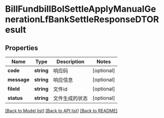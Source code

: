 # BillFundbillBolSettleApplyManualGenerationLfBankSettleResponseDTOResult

## Properties
Name | Type | Description | Notes
------------ | ------------- | ------------- | -------------
**code** | **string** | 响应码 | [optional] 
**message** | **string** | 响应信息 | [optional] 
**fileId** | **string** | 文件id | [optional] 
**status** | **string** | 文件生成的状态 | [optional] 

[[Back to Model list]](../README.md#documentation-for-models) [[Back to API list]](../README.md#documentation-for-api-endpoints) [[Back to README]](../README.md)


